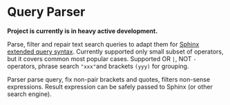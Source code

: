 Query Parser
============

**Project is currently is in heavy active development.**

Parse, filter  and repair text search queries to adapt them for [Sphinx extended query syntax](http://sphinxsearch.com/docs/manual-2.2.2.html#extended-syntax). Currently supported only small subset of operators, but it covers common most popular cases. Supported OR `|`, NOT `-` operators, phrase search `"xxx"`and brackets `(yyy)` for grouping.

Parser parse query, fix non-pair brackets and quotes, filters non-sense expressions. Result expression can be safely passed to Sphinx (or other search engine).

